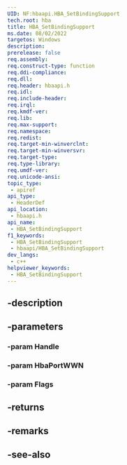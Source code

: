 ```yaml
---
UID: NF:hbaapi.HBA_SetBindingSupport
tech.root: hba
title: HBA_SetBindingSupport
ms.date: 08/02/2022
targetos: Windows
description: 
prerelease: false
req.assembly: 
req.construct-type: function
req.ddi-compliance: 
req.dll: 
req.header: hbaapi.h
req.idl: 
req.include-header: 
req.irql: 
req.kmdf-ver: 
req.lib: 
req.max-support: 
req.namespace: 
req.redist: 
req.target-min-winverclnt: 
req.target-min-winversvr: 
req.target-type: 
req.type-library: 
req.umdf-ver: 
req.unicode-ansi: 
topic_type:
 - apiref
api_type:
 - HeaderDef
api_location:
 - hbaapi.h
api_name:
 - HBA_SetBindingSupport
f1_keywords:
 - HBA_SetBindingSupport
 - hbaapi/HBA_SetBindingSupport
dev_langs:
 - c++
helpviewer_keywords:
 - HBA_SetBindingSupport
---
```


## -description

## -parameters

### -param Handle

### -param HbaPortWWN

### -param Flags

## -returns

## -remarks

## -see-also

